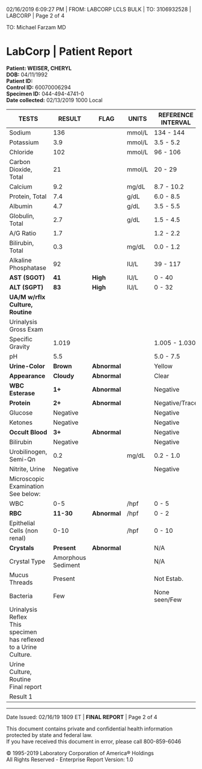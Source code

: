 02/16/2019 6:09:27 PM | FROM: LABCORP LCLS BULK | TO: 3106932528 | LABCORP | Page 2 of 4

TO: Michael Farzam MD

# LabCorp | Patient Report

**Patient: WEISER, CHERYL**  
**DOB:** 04/11/1992  
**Patient ID:**  
**Control ID:** 60070006294  
**Specimen ID:** 044-494-4741-0  
**Date collected:** 02/13/2019 1000 Local

| TESTS                                                               | RESULT             | FLAG         | UNITS  | REFERENCE INTERVAL | LAB |
| ------------------------------------------------------------------- | ------------------ | ------------ | ------ | ------------------ | --- |
| Sodium                                                              | 136                |              | mmol/L | 134 - 144          | 01  |
| Potassium                                                           | 3.9                |              | mmol/L | 3.5 - 5.2          | 01  |
| Chloride                                                            | 102                |              | mmol/L | 96 - 106           | 01  |
| Carbon Dioxide, Total                                               | 21                 |              | mmol/L | 20 - 29            | 01  |
| Calcium                                                             | 9.2                |              | mg/dL  | 8.7 - 10.2         | 01  |
| Protein, Total                                                      | 7.4                |              | g/dL   | 6.0 - 8.5          | 01  |
| Albumin                                                             | 4.7                |              | g/dL   | 3.5 - 5.5          | 01  |
| Globulin, Total                                                     | 2.7                |              | g/dL   | 1.5 - 4.5          |     |
| A/G Ratio                                                           | 1.7                |              |        | 1.2 - 2.2          |     |
| Bilirubin, Total                                                    | 0.3                |              | mg/dL  | 0.0 - 1.2          | 01  |
| Alkaline Phosphatase                                                | 92                 |              | IU/L   | 39 - 117           | 01  |
| **AST (SGOT)**                                                      | **41**             | **High**     | IU/L   | 0 - 40             | 01  |
| **ALT (SGPT)**                                                      | **83**             | **High**     | IU/L   | 0 - 32             | 01  |
| **UA/M w/rflx Culture, Routine**                                    |                    |              |        |                    |     |
| Urinalysis Gross Exam                                               |                    |              |        |                    | 01  |
| Specific Gravity                                                    | 1.019              |              |        | 1.005 - 1.030      | 01  |
| pH                                                                  | 5.5                |              |        | 5.0 - 7.5          | 01  |
| **Urine-Color**                                                     | **Brown**          | **Abnormal** |        | Yellow             | 01  |
| **Appearance**                                                      | **Cloudy**         | **Abnormal** |        | Clear              | 01  |
| **WBC Esterase**                                                    | **1+**             | **Abnormal** |        | Negative           | 01  |
| **Protein**                                                         | **2+**             | **Abnormal** |        | Negative/Trace     | 01  |
| Glucose                                                             | Negative           |              |        | Negative           | 01  |
| Ketones                                                             | Negative           |              |        | Negative           | 01  |
| **Occult Blood**                                                    | **3+**             | **Abnormal** |        | Negative           | 01  |
| Bilirubin                                                           | Negative           |              |        | Negative           | 01  |
| Urobilinogen, Semi-Qn                                               | 0.2                |              | mg/dL  | 0.2 - 1.0          | 01  |
| Nitrite, Urine                                                      | Negative           |              |        | Negative           | 01  |
| Microscopic Examination<br>See below:                               |                    |              |        |                    | 01  |
| WBC                                                                 | 0-5                |              | /hpf   | 0 - 5              | 01  |
| **RBC**                                                             | **11-30**          | **Abnormal** | /hpf   | 0 - 2              | 01  |
| Epithelial Cells (non renal)                                        | 0-10               |              | /hpf   | 0 - 10             | 01  |
| **Crystals**                                                        | **Present**        | **Abnormal** |        | N/A                | 01  |
| Crystal Type                                                        | Amorphous Sediment |              |        | N/A                | 01  |
| Mucus Threads                                                       | Present            |              |        | Not Estab.         | 01  |
| Bacteria                                                            | Few                |              |        | None seen/Few      | 01  |
| Urinalysis Reflex<br>This specimen has reflexed to a Urine Culture. |                    |              |        |                    | 01  |
| Urine Culture, Routine<br>Final report                              |                    |              |        |                    | 01  |
| Result 1                                                            |                    |              |        |                    |     |

---

Date Issued: 02/16/19 1809 ET | **FINAL REPORT** | Page 2 of 4

This document contains private and confidential health information protected by state and federal law.  
If you have received this document in error, please call 800-859-6046

© 1995-2019 Laboratory Corporation of America® Holdings  
All Rights Reserved - Enterprise Report Version: 1.0
